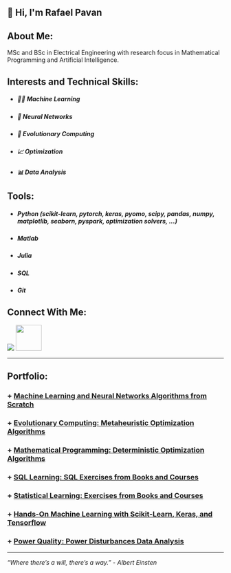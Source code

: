 <h2> 👋 Hi, I'm Rafael Pavan </h2>

## About Me:
MSc and BSc in Electrical Engineering  with research focus in  Mathematical Programming and Artificial Intelligence.

## Interests and Technical Skills:

- ##### 👨‍💻 Machine Learning
- ##### 🧠 Neural Networks
- ##### 🧬 Evolutionary Computing
- ##### 📈 Optimization
- ##### 📊 Data Analysis

## Tools:

- ##### Python (scikit-learn, pytorch, keras, pyomo, scipy, pandas, numpy, matplotlib, seaborn, pyspark, optimization solvers, ...)
- ##### Matlab 
- ##### Julia
- ##### SQL 
- ##### Git


## Connect With Me: 
[<img src="https://img.shields.io/badge/linkedin-%230077B5.svg?&style=for-the-badge&logo=linkedin&logoColor=white" />](https://www.linkedin.com/in/engrafaelpavan/) <img src="https://media.giphy.com/media/LnQjpWaON8nhr21vNW/giphy.gif" width="60">

--------

## Portfolio:

### + [Machine Learning and Neural Networks Algorithms from Scratch](https://github.com/rafaelpavan95/MSc_MachineLearning_DataMining)
### + [Evolutionary Computing: Metaheuristic Optimization Algorithms](https://github.com/rafaelpavan95/Metaheuristic_Optimization)
### + [Mathematical Programming: Deterministic Optimization Algorithms](https://github.com/rafaelpavan95/Optimization_Algorithms)
### + [SQL Learning: SQL Exercises from Books and Courses](https://github.com/rafaelpavan95/SQL_Learning)
### + [Statistical Learning: Exercises from Books and Courses](https://github.com/rafaelpavan95/statistical_learning)
### + [Hands-On Machine Learning with Scikit-Learn, Keras, and Tensorflow](https://github.com/rafaelpavan95/Hands_On_Machine_Learning)
### + [Power Quality: Power Disturbances Data Analysis](https://github.com/rafaelpavan95/Power_Quality)

____

*“Where there’s a will, there’s a way.” - Albert Einsten*
